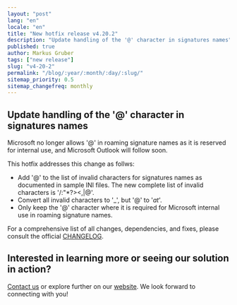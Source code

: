 ```yaml
---
layout: "post"
lang: "en"
locale: "en"
title: "New hotfix release v4.20.2"
description: "Update handling of the '@' character in signatures names"
published: true
author: Markus Gruber
tags: ["new release"]
slug: "v4-20-2"
permalink: "/blog/:year/:month/:day/:slug/"
sitemap_priority: 0.5
sitemap_changefreq: monthly
---
```

## Update handling of the '@' character in signatures names
Microsoft no longer allows '@' in roaming signature names as it is reserved for internal use, and Microsoft Outlook will follow soon.

This hotfix addresses this change as follws:
- Add '@' to the list of invalid characters for signatures names as documented in sample INI files. The new complete list of invalid characters is '\/:"*?><,|@'.
- Convert all invalid characters to '_', but '@' to '_at_'.
- Only keep the '@' character where it is required for Microsoft internal use in roaming signature names.

For a comprehensive list of all changes, dependencies, and fixes, please consult the official [CHANGELOG](https://github.com/Set-OutlookSignatures/Set-OutlookSignatures/blob/main/docs/CHANGELOG.md).

## Interested in learning more or seeing our solution in action?
[Contact us](/contact/) or explore further on our [website](/). We look forward to connecting with you!